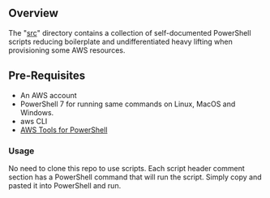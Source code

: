 ## Overview

The "[src](./src/)" directory contains a collection of self-documented PowerShell scripts reducing boilerplate and undifferentiated heavy lifting when provisioning some AWS resources. 

## Pre-Requisites

- An AWS account
- PowerShell 7 for running same commands on Linux, MacOS and Windows.
- aws CLI
- [AWS Tools for PowerShell](https://docs.aws.amazon.com/powershell/latest/userguide/pstools-getting-set-up-windows.html)

### Usage

No need to clone this repo to use scripts. Each script header comment section has a PowerShell command that will run the script. Simply copy and pasted it into PowerShell and run. 
